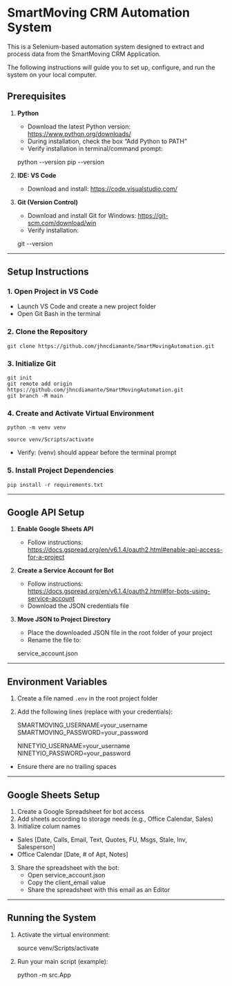 # SmartMoving CRM Automation System

This is a Selenium-based automation system designed to extract and process data from the SmartMoving CRM Application.  

The following instructions will guide you to set up, configure, and run the system on your local computer.


## Prerequisites

1. **Python**  
   - Download the latest Python version: https://www.python.org/downloads/  
   - During installation, check the box “Add Python to PATH”  
   - Verify installation in terminal/command prompt:
   
    python --version
    pip --version


2. **IDE: VS Code**  
   - Download and install: https://code.visualstudio.com/  

3. **Git (Version Control)**  
   - Download and install Git for Windows: https://git-scm.com/download/win  
   - Verify installation:
   
    git --version

    

---

## Setup Instructions

### 1. Open Project in VS Code
- Launch VS Code and create a new project folder  
- Open Git Bash in the terminal  

### 2. Clone the Repository

    git clone https://github.com/jhncdiamante/SmartMovingAutomation.git

### 3. Initialize Git

    git init  
    git remote add origin https://github.com/jhncdiamante/SmartMovingAutomation.git 
    git branch -M main  

### 4. Create and Activate Virtual Environment

    python -m venv venv  

    source venv/Scripts/activate  

- Verify: (venv) should appear before the terminal prompt  

### 5. Install Project Dependencies

    
    pip install -r requirements.txt
    

---

## Google API Setup

1. **Enable Google Sheets API**  
   - Follow instructions: https://docs.gspread.org/en/v6.1.4/oauth2.html#enable-api-access-for-a-project

2. **Create a Service Account for Bot**  
   - Follow instructions: https://docs.gspread.org/en/v6.1.4/oauth2.html#for-bots-using-service-account  
   - Download the JSON credentials file  

3. **Move JSON to Project Directory**  
   - Place the downloaded JSON file in the root folder of your project  
   - Rename the file to:
   
    service_account.json
    

---

## Environment Variables

1. Create a file named `.env` in the root project folder  
2. Add the following lines (replace with your credentials):

    SMARTMOVING_USERNAME=your_username  
    SMARTMOVING_PASSWORD=your_password

    NINETYIO_USERNAME=your_username
    NINETYIO_PASSWORD=your_password

- Ensure there are no trailing spaces  

---

## Google Sheets Setup

1. Create a Google Spreadsheet for bot access  
2. Add sheets according to storage needs (e.g., Office Calendar, Sales)  
3. Initialize colum names

- Sales [Date, Calls, Email, Text, Quotes, FU, Msgs, Stale, Inv, Salesperson]
- Office Calendar [Date, # of Apt, Notes]

3. Share the spreadsheet with the bot:  
   - Open service_account.json  
   - Copy the client_email value  
   - Share the spreadsheet with this email as an Editor  

---

## Running the System

1. Activate the virtual environment:

    source venv/Scripts/activate

2. Run your main script (example):

    python -m src.App




